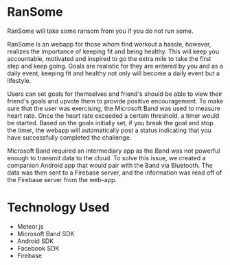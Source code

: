 # RanSome

RanSome will take some ransom from you if you do not run some.

RanSome is an webapp for those whom find workout a hassle, however, realizes the importance of keeping fit and being healthy. This will keep you accountable, motivated and inspired to go the extra mile to take the first step and keep going. Goals are realistic for they are entered by you and as a daily event, keeping fit and healthy not only will become a daily event but a lifestyle.

Users can set goals for themselves and friend's should be able to view their friend's goals and upvote them to provide positive encouragement. To make sure that the user was exercising, the Microsoft Band was used to measure heart rate. Once the heart rate exceeded a certain threshold, a timer would be started. Based on the goals initially set, if you break the goal and stop the timer, the webapp will automatically post a status indicating that you have successfully completed the challenge.

Microsoft Band required an intermediary app as the Band was not powerful enough to transmit data to the cloud. To solve this issue, we created a companion Android app that would pair with the Band via Bluetooth. The data was then sent to a Firebase server, and the information was read off of the Firebase server from the web-app.

# Technology Used
  - Meteor.js
  - Microsoft Band SDK
  - Android SDK
  - Facebook SDK
  - Firebase
